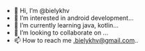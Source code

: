 - 👋 Hi, I’m @bielykhv
- 👀 I’m interested in android development...
- 🌱 I’m currently learning java, kotlin...
- 💞️ I’m looking to collaborate on ...
- 📫 How to reach me .bielykhv@gmail.com..

<!---
bielykhv/bielykhv is a ✨ special ✨ repository because its `README.md` (this file) appears on your GitHub profile.
You can click the Preview link to take a look at your changes.
--->
